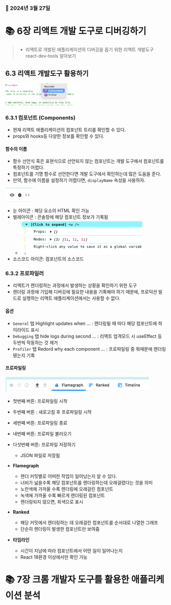 ### 📅 2024년 3월 27일

# 📚 6장 리액트 개발 도구로 디버깅하기
> - 리액트로 개발된 애플리케이션의 디버깅을 돕기 위한 리액트 개발도구 react-dev-tools 알아보기
## 6.3 리액트 개발도구 활용하기

![img.png](solzy-images/img.png)
### 6.3.1 컴포넌트 (Components)
- 현재 리액트 애플리케이션의 컴포넌트 트리를 확인할 수 있다.
- props와 hooks등 다양한 정보를 확인할 수 있다.

#### 함수의 이름
- 함수 선언식 혹은 표현식으로 선언되지 않는 컴포넌트는 개발 도구에서 컴포넌트를 특정하기 어렵다.
- 컴포넌트를 기명 함수로 선언한다면 개발 도구에서 확인하는데 많은 도움을 준다.
- 만약, 함수에 이름을 설정하기 어렵다면, `displayName` 속성을 사용하자.

![img.png](solzy-images/img1.png) 
- 눈 아이콘 : 해당 요소의 HTML 확인 가능
- 벌레아이콘 : 콘솔창에 해당 컴포넌트 정보가 기록됨
  - ![img.png](solzy-images/img2.png)
- 소스코드 아이콘: 컴포넌트의 소스코드

### 6.3.2 프로파일러
- 리액트가 렌더링하는 과정에서 발생하는 상황을 확인하기 위한 도구
- 렌더링 과정에 기입해 디버깅에 필요한 내용을 기록해야 하기 때문에, 프로덕션 빌드로 실행하는 리액트 애플리케이션에서는 사용할 수 없다.

#### 옵션
- `General` 탭 Highlight updates when ... : 렌더링될 때 마다 해당 컴포넌트에 하이라이드 표시
- `Debugging` 탭 hide logs during second ... : 리액트 엄격모드 시 useEffect 등 두번씩 작동하는 것 제거
- `Profiler` 탭 Redord why each component ... : 프로파일링 중 뭐때문에 렌더링 됐는지 기록

#### 프로파일링
![img.png](solzy-images/img3.png)
- 첫번째 버튼: 프로파일링 시작
- 두번째 버튼 : 새로고침 후 프로파일링 시작
- 세번째 버튼: 프로파일링 종료
- 네번째 버튼: 프로파일 불러오기
- 다섯번째 버튼: 프로파일 저장하기
  - JSON 파일로 저장됨


- **Flamegraph**
  - 렌더 커밋별로 어떠한 작업이 일어났는지 알 수 있다.
  - 너비가 넓을수록 해당 컴포넌트를 렌더링하는데 오래걸렸다는 것을 의미
  - 노란색에 가까울 수록 렌더링에 오래걸린 컴포넌트
  - 녹색에 가까울 수록 빠르게 렌더링된 컴포넌트
  - 렌더링되지 않으면, 회색으로 표시

- **Ranked**
  - 해당 커밋에서 렌더링하는 데 오래걸린 컴포넌트를 순서대로 나열한 그래프
  - 단순히 렌더링이 발생한 컴포넌트만 보여줌

- **타임라인**
  - 시간이 지남에 따라 컴포넌트에서 어떤 일이 일어나는지
  - React 18환경 이상에서만 확인 가능

# 📚 7장 크롬 개발자 도구를 활용한 애플리케이션 분석
